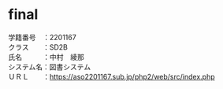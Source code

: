 # final
学籍番号　：2201167  
クラス　　：SD2B  
氏名　　　：中村　綾那  
システム名：図書システム  
ＵＲＬ　　：https://aso2201167.sub.jp/php2/web/src/index.php